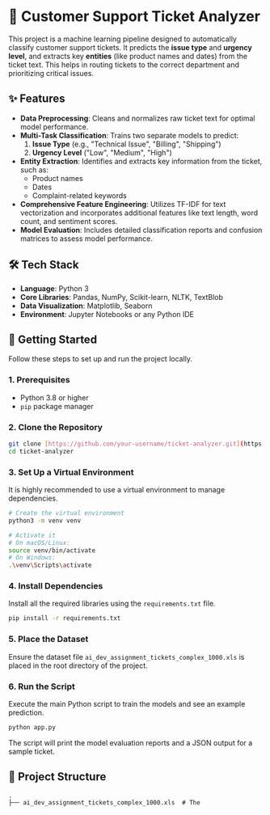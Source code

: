 # 🎫 Customer Support Ticket Analyzer

This project is a machine learning pipeline designed to automatically classify customer support tickets. It predicts the **issue type** and **urgency level**, and extracts key **entities** (like product names and dates) from the ticket text. This helps in routing tickets to the correct department and prioritizing critical issues.

## ✨ Features

-   **Data Preprocessing**: Cleans and normalizes raw ticket text for optimal model performance.
-   **Multi-Task Classification**: Trains two separate models to predict:
    1.  **Issue Type** (e.g., "Technical Issue", "Billing", "Shipping")
    2.  **Urgency Level** ("Low", "Medium", "High")
-   **Entity Extraction**: Identifies and extracts key information from the ticket, such as:
    -   Product names
    -   Dates
    -   Complaint-related keywords
-   **Comprehensive Feature Engineering**: Utilizes TF-IDF for text vectorization and incorporates additional features like text length, word count, and sentiment scores.
-   **Model Evaluation**: Includes detailed classification reports and confusion matrices to assess model performance.

## 🛠️ Tech Stack

-   **Language**: Python 3
-   **Core Libraries**: Pandas, NumPy, Scikit-learn, NLTK, TextBlob
-   **Data Visualization**: Matplotlib, Seaborn
-   **Environment**: Jupyter Notebooks or any Python IDE

## 🚀 Getting Started

Follow these steps to set up and run the project locally.

### 1. Prerequisites

-   Python 3.8 or higher
-   `pip` package manager

### 2. Clone the Repository

```bash
git clone [https://github.com/your-username/ticket-analyzer.git](https://github.com/your-username/ticket-analyzer.git)
cd ticket-analyzer
```

### 3. Set Up a Virtual Environment

It is highly recommended to use a virtual environment to manage dependencies.

```bash
# Create the virtual environment
python3 -m venv venv

# Activate it
# On macOS/Linux:
source venv/bin/activate
# On Windows:
.\venv\Scripts\activate
```

### 4. Install Dependencies

Install all the required libraries using the `requirements.txt` file.

```bash
pip install -r requirements.txt
```

### 5. Place the Dataset

Ensure the dataset file `ai_dev_assignment_tickets_complex_1000.xls` is placed in the root directory of the project.

### 6. Run the Script

Execute the main Python script to train the models and see an example prediction.

```bash
python app.py
```

The script will print the model evaluation reports and a JSON output for a sample ticket.

## 📁 Project Structure

```
.
├── ai_dev_assignment_tickets_complex_1000.xls  # The
